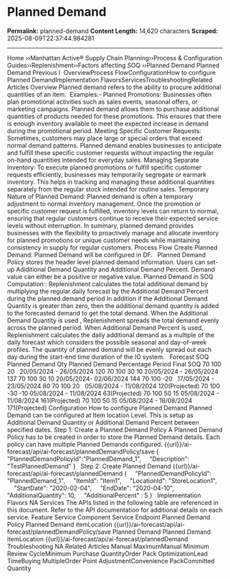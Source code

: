 # Planned Demand

**Permalink:** planned-demand
**Content Length:** 14,620 characters
**Scraped:** 2025-08-09T22:37:44.984281

---

Home &rsaquo;&rsaquo;Manhattan Active® Supply Chain Planning&rsaquo;&rsaquo;Process &amp; Configuration Guides&rsaquo;&rsaquo;Replenishment&rsaquo;&rsaquo;Factors affecting SOQ ››Planned Demand Planned Demand Previous&nbsp;I&nbsp; OverviewProcess FlowConfigurationHow to configure Planned DemandImplementation FlavorsServicesTroubleshootingRelated Articles Overview Planned demand refers to the ability to procure additional quantities of an item.&nbsp; Examples:- Planned Promotions: Businesses often plan promotional activities such as sales events, seasonal offers, or marketing campaigns. Planned demand allows them to purchase additional quantities of products needed for these promotions. This ensures that there is enough inventory available to meet the expected increase in demand during the promotional period. Meeting Specific Customer Requests: Sometimes, customers may place large or special orders that exceed normal demand patterns. Planned demand enables businesses to anticipate and fulfill these specific customer requests without impacting the regular on-hand quantities intended for everyday sales. Managing Separate Inventory: To execute planned promotions or fulfill specific customer requests efficiently, businesses may temporarily segregate or earmark inventory. This helps in tracking and managing these additional quantities separately from the regular stock intended for routine sales. Temporary Nature of Planned Demand: Planned demand is often a temporary adjustment to normal inventory management. Once the promotion or specific customer request is fulfilled, inventory levels can return to normal, ensuring that regular customers continue to receive their expected service levels without interruption. In summary, planned demand provides businesses with the flexibility to proactively manage and allocate inventory for planned promotions or unique customer needs while maintaining consistency in supply for regular customers. Process Flow Create Planned Demand:&nbsp;Planned Demand will be configured in DF. &nbsp; Planned Demand Policy stores the header level planned demand information. Users can&nbsp;set-up Adiditional Demand Quantity&nbsp;and&nbsp;Additional Demand Percent. Demand value can either be a positive or negative value. Planned Demand in SOQ Computation:: Replenishment calculates the total additional demand by multiplying the regular daily forecast by the Additional Demand Percent during the planned demand period In addition if the Additional Demand Quantity is greater than zero, then the additional demand quantity is added to the forecasted demand to get the total demand. When the Additional Demand Quantity is used , Replenishment&nbsp;spreads the total demand evenly across the planned period. When Additional Demand Percent is used, Replenishment calculates the daily additional demand as a multiple of the daily forecast which considers the possible seasonal and day-of-week profiles. The quantity of planned demand will be evenly spread out each day during the start-end time duration of the IO system. &nbsp; Forecast SOQ Planned Demand Qty Planned Demand Percentage Period Final SOQ 70 100 20 &nbsp; 20/05/2024 - 26/05/2024 120 70 100 30 10 20/05/2024 - 26/05/2024 137 70 100 30 10 20/05/2024- 02/06/2024 144 70 100 -20 &nbsp; 17/05/2024 - 23/05/2024 80 70 100 20 &nbsp; 05/08/2024 - 11/08/2024 120(Projected) 70 100 -30 -10 05/08/2024 - 11/08/2024 63(Projected) 70 100 50 15 05/08/2024 - 11/08/2024 161(Projected) 70 100 50 15 05/08/2024 - 18/08/2024 171(Projected) Configuration How to configure Planned Demand Planned Demand&nbsp;can be configured at Item location Level. This is setup as Additional Demand Quantity or Additional Demand Percent between specified dates. Step 1: Create a Planned Demand Policy A Planned Demand Policy has to be created in order to store the Planned Demand details. Each policy can have multiple Planned Demands configured. {{url}}/ai-forecast/api/ai-forecast/plannedDemandPolicy/save { &nbsp;&nbsp;&nbsp; &quot;PlannedDemandPolicyId&quot;:&quot;PlannedDemand_1&quot;, &nbsp;&nbsp;&nbsp; &quot;Description&quot;: &quot;TestPlannedDemand&quot; } &nbsp; Step&nbsp;2: Create Planned Demand {{url}}/ai-forecast/api/ai-forecast/plannedDemand { &nbsp;&nbsp;&nbsp; &quot;PlannedDemandPolicyId&quot;: &quot;PlannedDemand_1&quot;, &nbsp;&nbsp;&nbsp; &quot;ItemId&quot;: &quot;Item1&quot;, &nbsp;&nbsp;&nbsp; &quot;LocationId&quot;: &quot;StoreLocation1&quot;, &nbsp;&nbsp;&nbsp; &quot;StartDate&quot;: &quot;2020-02-04&quot;, &nbsp;&nbsp;&nbsp; &quot;EndDate&quot;: &quot;2020-04-10&quot;, &nbsp;&nbsp;&nbsp; &quot;AdditionalQuantity&quot;: 10, &nbsp;&nbsp;&nbsp; &quot;AdditionalPercent&quot; : 5 } &nbsp; Implementation Flavors NA Services The&nbsp;APIs listed in the following table are referenced in this document. Refer to the API documentation for additional details on&nbsp;each service. Feature Service Component Service Endpoint Planned Demand Policy Planned Demand itemLocation {{url}}/ai-forecast/api/ai-forecast/plannedDemandPolicy/save Planned Demand Planned Demand itemLocation {{url}}/ai-forecast/api/ai-forecast/plannedDemand &nbsp; Troubleshooting NA Related Articles Manual MaximumManual Minimum Review CycleMinimum Purchase QuantityOrder Pack OptimizationLead TimeBuying MultipleOrder Point AdjustmentConvenience PackCommitted Quantity